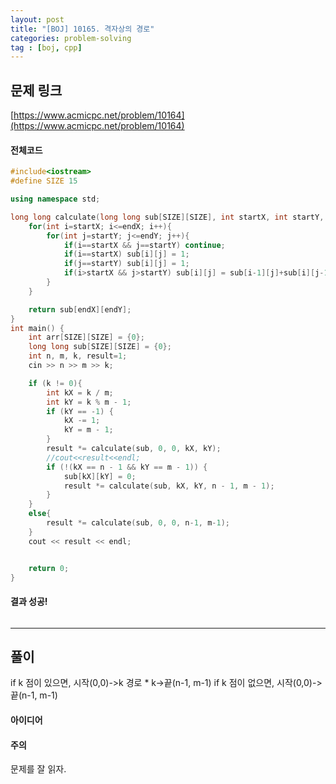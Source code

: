 ```yaml
---
layout: post
title: "[BOJ] 10165. 격자상의 경로"
categories: problem-solving
tag : [boj, cpp]
---
```


## 문제 링크<br>
 [https://www.acmicpc.net/problem/10164](https://www.acmicpc.net/problem/10164)<br>


#### 전체코드<br>

```cpp
#include<iostream>
#define SIZE 15

using namespace std;

long long calculate(long long sub[SIZE][SIZE], int startX, int startY, int endX, int endY){
    for(int i=startX; i<=endX; i++){
        for(int j=startY; j<=endY; j++){
            if(i==startX && j==startY) continue;
            if(i==startX) sub[i][j] = 1;
            if(j==startY) sub[i][j] = 1;
            if(i>startX && j>startY) sub[i][j] = sub[i-1][j]+sub[i][j-1];
        }
    }

    return sub[endX][endY];
}
int main() {
    int arr[SIZE][SIZE] = {0};
    long long sub[SIZE][SIZE] = {0};
    int n, m, k, result=1;
    cin >> n >> m >> k;

    if (k != 0){
        int kX = k / m;
        int kY = k % m - 1;
        if (kY == -1) {
            kX -= 1;
            kY = m - 1;
        }
        result *= calculate(sub, 0, 0, kX, kY);
        //cout<<result<<endl;
        if (!(kX == n - 1 && kY == m - 1)) {
            sub[kX][kY] = 0;
            result *= calculate(sub, kX, kY, n - 1, m - 1);
        }
    }
    else{
        result *= calculate(sub, 0, 0, n-1, m-1);
    }
    cout << result << endl;


    return 0;
}
```

#### 결과 성공!<br>
![]()

---

## 풀이<br>
if k 점이 있으면, 시작(0,0)->k 경로 * k->끝(n-1, m-1)
if k 점이 없으면, 시작(0,0)->끝(n-1, m-1)

#### 아이디어 <br>

#### 주의 <br> 
문제를 잘 읽자. 
